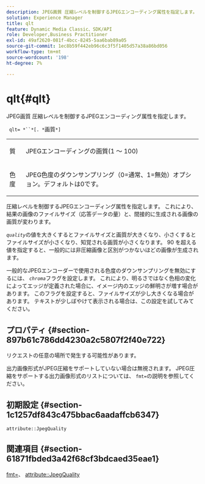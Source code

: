 ```yaml
---
description: JPEG画質 圧縮レベルを制御するJPEGエンコーディング属性を指定します。
solution: Experience Manager
title: qlt
feature: Dynamic Media Classic、SDK/API
role: Developer,Business Practitioner
exl-id: 49af2620-081f-4bcc-8245-5aa6bab89a05
source-git-commit: 1ec8b59f442eb96c6c3f5f1405d57a38a86bd056
workflow-type: tm+mt
source-wordcount: '198'
ht-degree: 7%

---
```


# qlt{#qlt}

JPEG画質 圧縮レベルを制御するJPEGエンコーディング属性を指定します。

` qlt= *``*[. *`画質`*]`

<table id="simpletable_A245B6A3D2374A6A89DE63A5621CFEC0"> 
 <tr class="strow"> 
  <td class="stentry"> <p> <span class="varname"> 質 </span> </p> </td> 
  <td class="stentry"> <p>JPEGエンコーディングの画質(1 ～ 100) </p> </td> 
 </tr> 
 <tr class="strow"> 
  <td class="stentry"> <p> <span class="varname"> 色度  </span> </p> </td> 
  <td class="stentry"> <p>JPEG色度のダウンサンプリング（0=通常、1=無効）オプション。デフォルトは0です。 </p> </td> 
 </tr> 
</table>

圧縮レベルを制御するJPEGエンコーディング属性を指定します。 これにより、結果の画像のファイルサイズ（応答データの量）と、間接的に生成される画像の画質が変わります。

*`quality`*&#x200B;の値を大きくするとファイルサイズと画質が大きくなり、小さくするとファイルサイズが小さくなり、知覚される画質が小さくなります。 90 を超える値を指定すると、一般的には非圧縮画像と区別がつかないほどの画像が生成されます。

一般的なJPEGエンコーダーで使用される色度のダウンサンプリングを無効にするには、 *`chroma`*&#x200B;フラグを設定します。 これにより、明るさではなく色相の変化によってエッジが定義された場合に、イメージ内のエッジの鮮明さが増す場合があります。 このフラグを設定すると、ファイルサイズが少し大きくなる場合があります。 テキストが少しぼやけて表示される場合は、この設定を試してみてください。

## プロパティ {#section-897b61c786dd4230a2c5807f2f40e722}

リクエストの任意の場所で発生する可能性があります。

出力画像形式がJPEG圧縮をサポートしていない場合は無視されます。 JPEG圧縮をサポートする出力画像形式のリストについては、 `fmt=`の説明を参照してください。

## 初期設定 {#section-1c1257df843c475bbac6aadaffcb6347}

`attribute::JpegQuality`

## 関連項目 {#section-61871fbded3a42f68cf3bdcaed35eae1}

[fmt=](../../../../../ir-api/http-protocol/image-rendering-api-ref/c-ir-http-protocol-ref/c-ir-http-protocol-command-reference/r-ir-fmt.md#reference-4c743f67d56b47c5b774fcc900ff758c)、  [attribute::JpegQuality](../../../../../ir-api/material-cat/image-rendering-api-ref/c-ir-material-catalog/c-ir-attributes-reference/r-ir-jpegquality.md#reference-d86fc5ad18bb436891efdbe1f98fea50)
